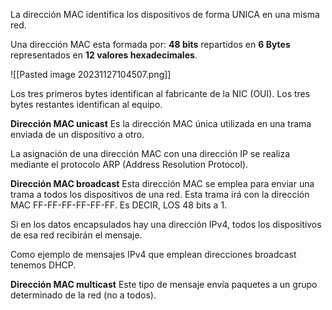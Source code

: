 La dirección MAC identifica los dispositivos de forma UNICA en una misma red.

Una dirección MAC esta formada por:
**48 bits** repartidos en **6 Bytes** representados en **12 valores hexadecimales**.

![[Pasted image 20231127104507.png]]

Los tres primeros bytes identifican al fabricante de la NIC (OUI). Los tres bytes restantes identifican al equipo.



**Dirección MAC unicast**
Es la dirección MAC única utilizada en una trama enviada de un dispositivo a otro.


La asignación de una dirección MAC con una dirección IP se realiza mediante el protocolo ARP (Address Resolution Protocol).


**Dirección MAC broadcast**
Esta dirección MAC se emplea para enviar una trama a todos los dispositivos de una red. Esta trama irá con la dirección MAC FF-FF-FF-FF-FF-FF. Es DECIR, LOS 48 bits a 1.

Si en los datos encapsulados hay una dirección IPv4, todos los dispositivos de esa red recibirán el mensaje.


Como ejemplo de mensajes IPv4 que emplean direcciones broadcast tenemos DHCP.


**Dirección MAC multicast**
Este tipo de mensaje envía paquetes a un grupo determinado de la red (no a todos).






